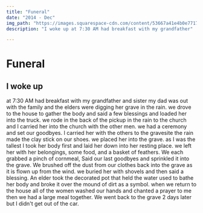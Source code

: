 ```yaml
---
title: "Funeral"
date: "2014 - Dec"
img_path: "https://images.squarespace-cdn.com/content/53667a41e4b0e77173cb3dd1/d4c31851-1cbe-4620-bc6f-42789f6b4720/55010002.JPG?content-type=image%2Fjpeg"
description: "I woke up at 7:30 AM had breakfast with my grandfather"

---
```


# Funeral

## I woke up 
at 7:30 AM had breakfast with my grandfather and sister my dad was out with the family and the elders were digging her grave in the rain. we drove to the house to gather the body and said a few blessings and loaded her into the truck. we rode in the back of the pickup in the rain to the church and I carried her into the church with the other men. we had a ceremony and set our goodbyes. I carried her with the others to the gravesite the rain made the clay stick on our shoes. we placed her into the grave. as I was the tallest I took her body first and laid her down into her resting place. we left her with her belongings, some food, and a basket of feathers. We each grabbed a pinch of cornmeal, Said our last goodbyes and sprinkled it into the grave. We brushed off the dust from our clothes back into the grave as it is flown up from the wind. we buried her with shovels and then said a blessing. An elder took the decorated pot that held the water used to bathe her body and broke it over the mound of dirt as a symbol. when we return to the house all of the women washed our hands and chanted a prayer to me then we had a large meal together. We went back to the grave 2 days later but I didn't get out of the car.
